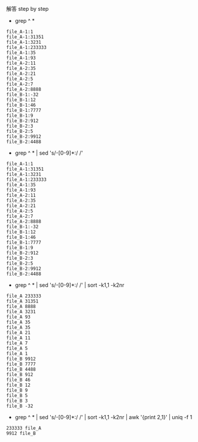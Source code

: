 解答 step by step

- grep ^ *
```
file_A-1:1
file_A-1:31351
file_A-1:3231
file_A-1:233333
file_A-1:35
file_A-1:93
file_A-2:11
file_A-2:35
file_A-2:21
file_A-2:5
file_A-2:7
file_A-2:8888
file_B-1:-32
file_B-1:12
file_B-1:46
file_B-1:7777
file_B-1:9
file_B-2:912
file_B-2:3
file_B-2:5
file_B-2:9912
file_B-2:4488
```

- grep ^ * | sed 's/-[0-9]*:/ /'
```
file_A-1:1
file_A-1:31351
file_A-1:3231
file_A-1:233333
file_A-1:35
file_A-1:93
file_A-2:11
file_A-2:35
file_A-2:21
file_A-2:5
file_A-2:7
file_A-2:8888
file_B-1:-32
file_B-1:12
file_B-1:46
file_B-1:7777
file_B-1:9
file_B-2:912
file_B-2:3
file_B-2:5
file_B-2:9912
file_B-2:4488
```
- grep ^ * | sed 's/-[0-9]*:/ /' | sort -k1,1 -k2nr
```
file_A 233333
file_A 31351
file_A 8888
file_A 3231
file_A 93
file_A 35
file_A 35
file_A 21
file_A 11
file_A 7
file_A 5
file_A 1
file_B 9912
file_B 7777
file_B 4488
file_B 912
file_B 46
file_B 12
file_B 9
file_B 5
file_B 3
file_B -32
```
-  grep ^ * | sed 's/-[0-9]*:/ /' | sort -k1,1 -k2nr | awk '{print $2,$1}' | uniq -f 1
```
233333 file_A
9912 file_B
```
